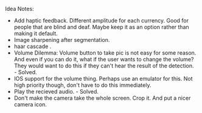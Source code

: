 Idea Notes:

* Add haptic feedback. Different amplitude for each currency. Good for people that are blind and deaf. Maybe keep it as an option rather than making it default.
* Image sharpening after segmentation.
* haar cascade .
* Volume Dilemma: Volume button to take pic is not easy for some reason. And even if you can do it, what if the user wants to change the volume? They would want to do this if they can't hear the result of the detection. - Solved. 
* IOS support for the volume thing. Perhaps use an emulator for this. Not high priority though, don't have to do this immediately. 
* Play the recieved audio. - Solved.
* Don't make the camera take the whole screen. Crop it. And put a nicer camera icon. 
